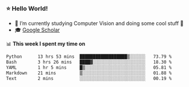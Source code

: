 ### ⭐️ Hello World!

<!--
**hologerry/hologerry** is a ✨ _special_ ✨ repository because its `README.md` (this file) appears on your GitHub profile.

Here are some ideas to get you started:

- 🔭 I’m currently working and studying on Computer Vision
- 🌱 I’m currently learning at Peking University
- 💬 Ask me about 
- 📫 How to reach me: E-mail
- 😄 Pronouns: he/his
- ⚡ Fun fact: Music is the Power
-->


- 🔭 I’m currently studying Computer Vision and doing some cool stuff 🤖
- 🎓 [Google Scholar](https://scholar.google.com/citations?user=3ykqW9wAAAAJ&hl=en)


📊 **This week I spent my time on**

<!--START_SECTION:waka-->

```txt
Python      13 hrs 53 mins  ██████████████████▒░░░░░░   73.79 %
Bash        3 hrs 26 mins   ████▓░░░░░░░░░░░░░░░░░░░░   18.30 %
YAML        1 hr 5 mins     █▒░░░░░░░░░░░░░░░░░░░░░░░   05.81 %
Markdown    21 mins         ▒░░░░░░░░░░░░░░░░░░░░░░░░   01.88 %
Text        2 mins          ░░░░░░░░░░░░░░░░░░░░░░░░░   00.19 %
```

<!--END_SECTION:waka-->
